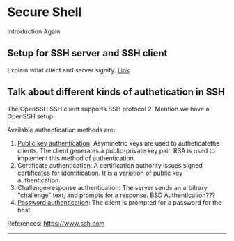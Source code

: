 # Secure Shell

Introduction Again.

## Setup for SSH server and SSH client
Explain what client and server signify. [Link](ssh_setup.md)

## Talk about different kinds of authetication in SSH
 The OpenSSH SSH client supports SSH protocol 2. Mention we have a OpenSSH setup
 
 
 Available authentication methods are:
 1. [Public key authentication](public_key_authentication.md): Asymmetric keys are used to autheticatethe clients. The client generates a public-private key pair. RSA is used to implement this method of authentication. 
 2. Certificate authentication: A certification authority issues signed certificates for identification. It is a variation of public key authentication.
 3. Challenge-response authentication:  The server sends an arbitrary "challenge" text, and prompts for a response. BSD Authentication???
 4. [Password authentication](simple_ssh.md): The client is prompted for a password for the host.


References: https://www.ssh.com

--- 

